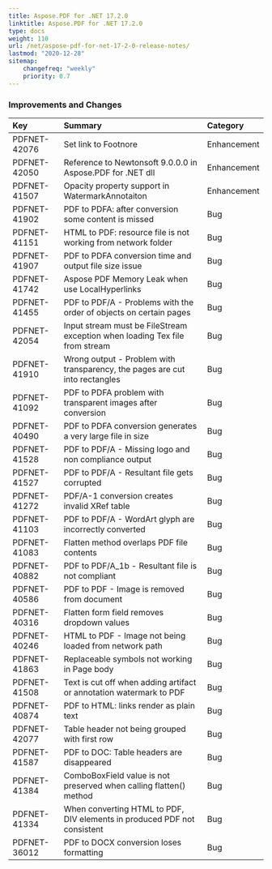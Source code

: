 ```yaml
---
title: Aspose.PDF for .NET 17.2.0
linktitle: Aspose.PDF for .NET 17.2.0
type: docs
weight: 110
url: /net/aspose-pdf-for-net-17-2-0-release-notes/
lastmod: "2020-12-28"
sitemap:
    changefreq: "weekly"
    priority: 0.7
---
```


### **Improvements and Changes**

|**Key**|**Summary**|**Category**|
| :- | :- | :- |
|PDFNET-42076|Set link to Footnore|Enhancement|
|PDFNET-42050|Reference to Newtonsoft 9.0.0.0 in Aspose.PDF for .NET dll|Enhancement|
|PDFNET-41507|Opacity property support in WatermarkAnnotaiton|Enhancement|
|PDFNET-41902|PDF to PDFA: after conversion some content is missed|Bug|
|PDFNET-41151|HTML to PDF: resource file is not working from network folder|Bug|
|PDFNET-41907|PDF to PDFA conversion time and output file size issue|Bug|
|PDFNET-41742|Aspose PDF Memory Leak when use LocalHyperlinks|Bug|
|PDFNET-41455|PDF to PDF/A - Problems with the order of objects on certain pages|Bug|
|PDFNET-42054|Input stream must be FileStream exception when loading Tex file from stream|Bug|
|PDFNET-41910|Wrong output - Problem with transparency, the pages are cut into rectangles|Bug|
|PDFNET-41092|PDF to PDFA problem with transparent images after conversion|Bug|
|PDFNET-40490|PDF to PDFA conversion generates a very large file in size|Bug|
|PDFNET-41528|PDF to PDF/A - Missing logo and non compliance output|Bug|
|PDFNET-41527|PDF to PDF/A - Resultant file gets corrupted|Bug|
|PDFNET-41272|PDF/A-1 conversion creates invalid XRef table|Bug|
|PDFNET-41103|PDF to PDF/A - WordArt glyph are incorrectly converted|Bug|
|PDFNET-41083|Flatten method overlaps PDF file contents|Bug|
|PDFNET-40882|PDF to PDF/A_1b - Resultant file is not compliant|Bug|
|PDFNET-40586|PDF to PDF - Image is removed from document|Bug|
|PDFNET-40316|Flatten form field removes dropdown values|Bug|
|PDFNET-40246|HTML to PDF - Image not being loaded from network path|Bug|
|PDFNET-41863|Replaceable symbols not working in Page body|Bug|
|PDFNET-41508|Text is cut off when adding artifact or annotation watermark to PDF|Bug|
|PDFNET-40874|PDF to HTML: links render as plain text|Bug|
|PDFNET-42077|Table header not being grouped with first row|Bug|
|PDFNET-41587|PDF to DOC: Table headers are disappeared|Bug|
|PDFNET-41384|ComboBoxField value is not preserved when calling flatten() method|Bug|
|PDFNET-41334|When converting HTML to PDF, DIV elements in produced PDF not consistent|Bug|
|PDFNET-36012|PDF to DOCX conversion loses formatting|Bug|

